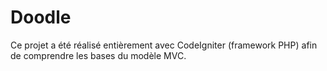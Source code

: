 # Doodle
Ce projet a été réalisé entièrement avec CodeIgniter (framework PHP) afin de comprendre les bases du modèle MVC. 
